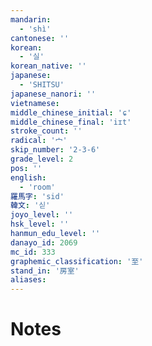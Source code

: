 ```yaml
---
mandarin:
  - 'shì'
cantonese: ''
korean:
  - '실'
korean_native: ''
japanese:
  - 'SHITSU'
japanese_nanori: ''
vietnamese:
middle_chinese_initial: 'ɕ'
middle_chinese_final: 'iɪt'
stroke_count: ''
radical: '宀'
skip_number: '2-3-6'
grade_level: 2
pos: ''
english:
  - 'room'
羅馬字: 'sid'
韓文: '싣'
joyo_level: ''
hsk_level: ''
hanmun_edu_level: ''
danayo_id: 2069
mc_id: 333
graphemic_classification: '至'
stand_in: '房室'
aliases:
---
```


# Notes
